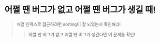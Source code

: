 # 어쩔 땐 버그가 없고 어쩔 떈 버그가 생길 때!

> 배열 인덱스로 접근하려면 sorting이 잘 되었는지 확인해라!
>
> > 어쩔 땐 버그가 없고 어쩔 떈 버그가 생긴다면 이 문제를 확인!
